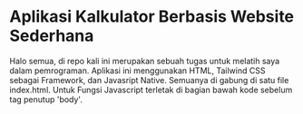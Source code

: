 # Aplikasi Kalkulator Berbasis Website Sederhana

Halo semua, di repo kali ini merupakan sebuah tugas untuk melatih saya dalam pemrograman.
Aplikasi ini menggunakan HTML, Tailwind CSS sebagai Framework, dan Javasript Native. Semuanya di gabung di satu file index.html. Untuk Fungsi Javascript terletak di bagian bawah kode sebelum tag penutup 'body'.
